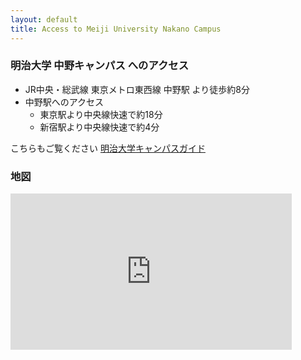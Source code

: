 ```yaml
---
layout: default
title: Access to Meiji University Nakano Campus
---
```


### 明治大学 中野キャンパス へのアクセス

+ JR中央・総武線 東京メトロ東西線 中野駅 より徒歩約8分
+ 中野駅へのアクセス
    + 東京駅より中央線快速で約18分
    + 新宿駅より中央線快速で約4分


こちらもご覧ください [明治大学キャンパスガイド](www.meiji.ac.jp/koho/campus_guide/index.html)

### 地図

<iframe
  width="450"
  height="250"
  frameborder="0" style="border:0"
  src="https://www.google.com/maps/embed/v1/view?key=AIzaSyAnRkK9JoARBzzaI2XsWkhUW0FFWlpQgP8&center=35.707092,139.659723&zoom=15">
</iframe>

